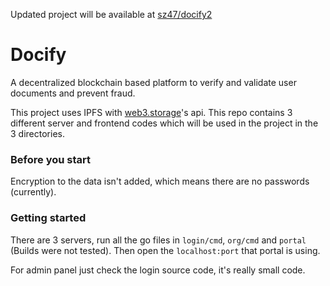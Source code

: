 Updated project will be available at [sz47/docify2](https://github.com/sz47/docify2)



# Docify

A decentralized blockchain based platform to verify and validate user documents and prevent fraud. 

This project uses IPFS with [web3.storage](https://web3.storage)'s api.
This repo contains 3 different server and frontend codes which will be used in the project in the 3 directories.

### Before you start

Encryption to the data isn't added, which means there are no passwords (currently).

### Getting started

There are 3 servers, run all the go files in `login/cmd`, `org/cmd` and `portal` (Builds were not tested). Then open the `localhost:port` that portal is using. 

For admin panel just check the login source code, it's really small code.
